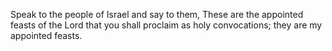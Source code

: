 Speak to the people of Israel and say to them, These are the appointed feasts of the Lord that you shall proclaim as holy convocations; they are my appointed feasts.
